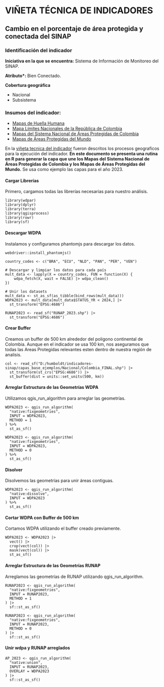 # VIÑETA TÉCNICA DE INDICADORES
## Cambio en el porcentaje de área protegida y conectada del SINAP

### Identificación del indicador

**Iniciativa en la que se encuentra:** Sistema de Información de Monitoreo del SINAP.

**Atributo\*:** Bien Conectado.

**Cobertura geográfica**

- Nacional
- Subsistema

### Insumos del indicador:

- [Mapas de Huella Humana](http://geonetwork.humboldt.org.co/geonetwork/srv/spa/catalog.search#/metadata/3f37fa6b-5290-4399-9ea3-eaafcd0b2fbe)
- [Mapa Límites Nacionales de la República de Colombia](https://drive.google.com/drive/folders/17TpVc0A0v9Pll9lkG_4QifiO3ibkLlLn?usp=drive_link)
- [Mapas del Sistema Nacional de Áreas Protegidas de Colombia](https://docs.google.com/document/d/1ikapUO27gE1hucJHv512WV4G1QmUP--B2Toj_jI3ggI/edit?usp=sharing)
- [Mapas de Áreas Protegidas del Mundo](https://www.protectedplanet.net/en/thematic-areas/wdpa?tab=WDPA)

En la [viñeta tecnica del indicador](https://github.com/PEM-Humboldt/indicadores-sinap/blob/master/anexos/vineta_tecnica_bien_conectado.md) fueron descritos los procesos geograficos para la ejecución del indicador. **En este documento se presenta una rutina en R para generar la capa que une los Mapas del Sistema Nacional de Áreas Protegidas de Colombia y los Mapas de Áreas Protegidas del Mundo.** Se usa como ejemplo las capas para el año 2023.

#### Cargar Librerías

Primero, cargamos todas las librerías necesarias para nuestro análisis.

```
library(wdpar)
library(dplyr)
library(terra)
library(qgisprocess)
library(rowr)
library(sf)
```

#### Descargar WDPA

Instalamos y configuramos phantomjs para descargar los datos.

```
webdriver::install_phantomjs()

country_codes <- c("BRA", "ECU", "NLD", "PAN", "PER", "VEN")

# Descargar y limpiar los datos para cada país
mult_data <- lapply(X = country_codes, FUN = function(X) {
    wdpa_fetch(X, wait = FALSE) |> wdpa_clean()
})

# Unir los datasets
mult_data <- st_as_sf(as_tibble(bind_rows(mult_data)))
WDPA2023 <- mult_data[mult_data$STATUS_YR < 2024,] |> 
  st_transform("EPSG:4686")

RUNAP2023 <- read_sf("RUNAP_2023.shp") |> 
  st_transform("EPSG:4686")
```

#### Crear Buffer

Creamos un buffer de 500 km alrededor del poligono continental de Colombia. Aunque en el indicador se usa 100 km, nos aseguramos que todas las Areas Protegidas relevantes esten dentro de nuestra región de analisis.

```
col <- read_sf("D:/humboldt/indicadores-sinap/capas_base_ejemplos/Nacional/Colombia_FINAL.shp") |>
  st_transform(st_crs("EPSG:4686")) |>
  st_buffer(dist = units::set_units(500, km))
```

#### Arreglar Estructura de las Geometrías WDPA

Utilizamos qgis_run_algorithm para arreglar las geometrías.

```
WDPA2023 <- qgis_run_algorithm(
  "native:fixgeometries",
  INPUT = WDPA2023, 
  METHOD = 1
) %>% 
  st_as_sf()

WDPA2023 <- qgis_run_algorithm(
  "native:fixgeometries",
  INPUT = WDPA2023, 
  METHOD = 0
) %>% 
  st_as_sf()
```

#### Disolver

Disolvemos las geometrías para unir áreas contiguas.

```
WDPA2023 <- qgis_run_algorithm(
  "native:dissolve",
  INPUT = WDPA2023
) %>% 
  st_as_sf()
```

#### Cortar WDPA con Buffer de 500 km

Cortamos WDPA utilizando el buffer creado previamente.

```
WDPA2023 <- WDPA2023 |> 
  vect() |> 
  crop(vect(col)) |> 
  mask(vect(col)) |> 
  st_as_sf()
```

#### Arreglar Estructura de las Geometrías RUNAP

Arreglamos las geometrías de RUNAP utilizando qgis_run_algorithm.

```
RUNAP2023 <- qgis_run_algorithm(
  "native:fixgeometries",
  INPUT = RUNAP2023, 
  METHOD = 1
) |>
  sf::st_as_sf()

RUNAP2023 <- qgis_run_algorithm(
  "native:fixgeometries",
  INPUT = RUNAP2023, 
  METHOD = 0
) |>
  sf::st_as_sf()
```

#### Unir wdpa y RUNAP arreglados

```
AP_2023 <- qgis_run_algorithm(
  "native:union",
  INPUT = RUNAP2023, 
  OVERLAY = WDPA2023
) |>
  sf::st_as_sf()
```